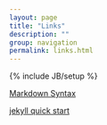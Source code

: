 ```yaml
---
layout: page
title: "Links"
description: ""
group: navigation
permalink: links.html
---
```

{% include JB/setup %}

[Markdown Syntax][]

[jekyll quick start][]


[markdown Syntax]: http://wowubuntu.com/markdown/ "markdown语法"
[jekyll quick start]: http://jekyllbootstrap.com/usage/jekyll-quick-start.html 
